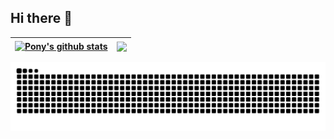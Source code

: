 
## Hi there 👋




| <a href="https://github.com/anuraghazra/github-readme-stats"><img align="center" src="https://github-readme-stats.vercel.app/api?username=ma-pony&show_icons=true&include_all_commits=true&theme=flag-india&hide_border=true&count_private=true&cache_seconds=3600" alt="Pony's github stats" /></a> | <a href="https://github.com/anuraghazra/github-readme-stats"><img align="center" src="https://github-readme-stats.vercel.app/api/top-langs/?username=ma-pony&layout=compact&theme=flag-india&hide_border=true&cache_seconds=3600" /></a> |
| ------------- | ------------- |

<picture>
  <source media="(prefers-color-scheme: dark)" srcset="https://raw.githubusercontent.com/ma-pony/ma-pony/output/github-contribution-grid-snake-dark.svg">
  <source media="(prefers-color-scheme: light)" srcset="https://raw.githubusercontent.com/ma-pony/ma-pony/output/github-contribution-grid-snake.svg">
  <img alt="github contribution grid snake animation" src="https://raw.githubusercontent.com/ma-pony/ma-pony/output/github-contribution-grid-snake.svg">
</picture>

<!--
**ma-pony/ma-pony** is a ✨ _special_ ✨ repository because its `README.md` (this file) appears on your GitHub profile.

Here are some ideas to get you started:

- 🔭 I’m currently working on ...
- 🌱 I’m currently learning ...
- 👯 I’m looking to collaborate on ...
- 🤔 I’m looking for help with ...
- 💬 Ask me about ...
- 📫 How to reach me: ...
- 😄 Pronouns: ...
- ⚡ Fun fact: ...
-->

